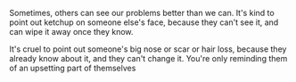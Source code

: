 Sometimes, others can see our problems better than we can.
It's kind to point out ketchup on someone else's face,
because they can't see it, and can wipe it away once they know.

It's cruel to point out someone's big nose or scar or hair loss,
because they already know about it, and they can't change it.
You're only reminding them of an upsetting part of themselves
